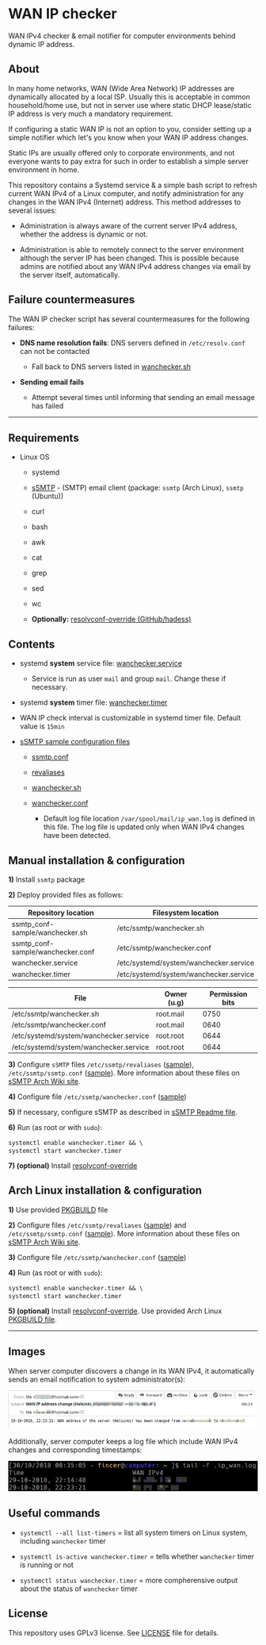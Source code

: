 # WAN IP checker

WAN IPv4 checker & email notifier for computer environments behind dynamic IP address.

## About

In many home networks, WAN (Wide Area Network) IP addresses are dynamically allocated by a local ISP. Usually this is acceptable in common household/home use, but not in server use where static DHCP lease/static IP address is very much a mandatory requirement.

If configuring a static WAN IP is not an option to you, consider setting up a simple notifier which let's you know when your WAN IP address changes.

Static IPs are usually offered only to corporate environments, and not everyone wants to pay extra for such in order to establish a simple server environment in home.

This repository contains a Systemd service & a simple bash script to refresh current WAN IPv4 of a Linux computer, and notify administration for any changes in the WAN IPv4 (Internet) address. This method addresses to several issues:

- Administration is always aware of the current server IPv4 address, whether the address is dynamic or not.

- Administration is able to remotely connect to the server environment although the server IP has been changed. This is possible because admins are notified about any WAN IPv4 address changes via email by the server itself, automatically.

## Failure countermeasures

The WAN IP checker script has several countermeasures for the following failures:

- **DNS name resolution fails**: DNS servers defined in `/etc/resolv.conf` can not be contacted

  - Fall back to DNS servers listed in [wanchecker.sh](ssmtp_conf-sample/wanchecker.sh)

- **Sending email fails**

  - Attempt several times until informing that sending an email message has failed

------------

## Requirements

- Linux OS

    - systemd

    - [sSMTP](https://wiki.archlinux.org/index.php/SSMTP) - (SMTP) email client (package: `ssmtp` (Arch Linux), `ssmtp` (Ubuntu))

    - curl

    - bash

    - awk

    - cat

    - grep

    - sed

    - wc

    - **Optionally:** [resolvconf-override (GitHub/hadess)](https://github.com/hadess/resolvconf-override)

## Contents

- systemd **system** service file: [wanchecker.service](wanchecker.service)

    - Service is run as user `mail` and group `mail`. Change these if necessary.

- systemd **system** timer file: [wanchecker.timer](wanchecker.timer)

- WAN IP check interval is customizable in systemd timer file. Default value is `15min`

- [sSMTP sample configuration files](ssmtp_conf-sample)

    - [ssmtp.conf](ssmtp_conf-sample/ssmtp.conf)

    - [revaliases](ssmtp_conf-sample/revaliases)

    - [wanchecker.sh](ssmtp_conf-sample/wanchecker.sh)

    - [wanchecker.conf](ssmtp_conf-sample/wanchecker.conf)

        - Default log file location `/var/spool/mail/ip_wan.log` is defined in this file. The log file is updated only when WAN IPv4 changes have been detected.

## Manual installation & configuration

**1)** Install `ssmtp` package

**2)** Deploy provided files as follows:

|        Repository location        |          Filesystem location           |
|-----------------------------------|----------------------------------------|
| ssmtp_conf-sample/wanchecker.sh   | /etc/ssmtp/wanchecker.sh               |
| ssmtp_conf-sample/wanchecker.conf | /etc/ssmtp/wanchecker.conf             |
| wanchecker.service                | /etc/systemd/system/wanchecker.service |
| wanchecker.timer                  | /etc/systemd/system/wanchecker.service |

|                  File                  | Owner (u.g) | Permission bits |
|----------------------------------------|-------------|-----------------|
| /etc/ssmtp/wanchecker.sh               |  root.mail  |            0750 |
| /etc/ssmtp/wanchecker.conf             |  root.mail  |            0640 |
| /etc/systemd/system/wanchecker.service |  root.root  |            0644 |
| /etc/systemd/system/wanchecker.service |  root.root  |            0644 |

**3)** Configure `sSMTP` files `/etc/ssmtp/revaliases` ([sample](ssmtp_conf-sample/revaliases)), `/etc/ssmtp/ssmtp.conf` ([sample](ssmtp_conf-sample/ssmtp.conf)). More information about these files on [sSMTP Arch Wiki site](https://wiki.archlinux.org/index.php/SSMTP).

**4)** Configure file `/etc/ssmtp/wanchecker.conf` ([sample](ssmtp_conf-sample/wanchecker.conf))

**5)** If necessary, configure sSMTP as described in [sSMTP Readme file](ssmtp_conf-sample/README.md).

**6)** Run (as root or with `sudo`):

```
systemctl enable wanchecker.timer && \
systemctl start wanchecker.timer

```

**7) (optional)** Install [resolvconf-override](https://github.com/hadess/resolvconf-override)

## Arch Linux installation & configuration

**1)** Use provided [PKGBUILD](arch_linux/PKGBUILD) file

**2)** Configure files `/etc/ssmtp/revaliases` ([sample](ssmtp_conf-sample/revaliases)) and `/etc/ssmtp/ssmtp.conf` ([sample](ssmtp_conf-sample/ssmtp.conf)). More information about these files on [sSMTP Arch Wiki site](https://wiki.archlinux.org/index.php/SSMTP).

**3)** Configure file `/etc/ssmtp/wanchecker.conf` ([sample](ssmtp_conf-sample/wanchecker.conf))

**4)** Run (as root or with `sudo`):

```
systemctl enable wanchecker.timer && \
systemctl start wanchecker.timer

```

**5) (optional)** Install [resolvconf-override](https://github.com/hadess/resolvconf-override). Use provided Arch Linux [PKGBUILD file](arch_linux/resolvconf-override/PKGBUILD).

----------

## Images

When server computer discovers a change in its WAN IPv4, it automatically sends an email notification to system administrator(s):

![](images/wanip_email.png)

Additionally, server computer keeps a log file which include WAN IPv4 changes and corresponding timestamps:

![](images/wanip_log.png)

## Useful commands

- `systemctl --all list-timers` = list all system timers on Linux system, including `wanchecker` timer

- `systemctl is-active wanchecker.timer` = tells whether `wanchecker` timer is running or not

- `systemctl status wanchecker.timer` = more compherensive output about the status of `wanchecker` timer

## License

This repository uses GPLv3 license. See [LICENSE](./LICENSE) file for details.

